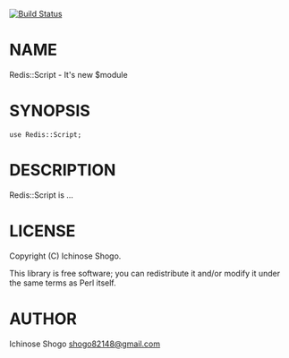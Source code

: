 [![Build Status](https://travis-ci.org/shogo82148/p5-Redis-Script.png?branch=master)](https://travis-ci.org/shogo82148/p5-Redis-Script)
# NAME

Redis::Script - It's new $module

# SYNOPSIS

    use Redis::Script;

# DESCRIPTION

Redis::Script is ...

# LICENSE

Copyright (C) Ichinose Shogo.

This library is free software; you can redistribute it and/or modify
it under the same terms as Perl itself.

# AUTHOR

Ichinose Shogo <shogo82148@gmail.com>
